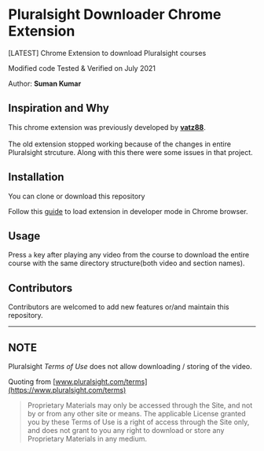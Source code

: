 # Pluralsight Downloader Chrome Extension

[LATEST] Chrome Extension to download Pluralsight courses

Modified code Tested & Verified on July 2021

Author: **Suman Kumar**

## Inspiration and Why

This chrome extension was previously developed by [**vatz88**](https://github.com/vatz88).
<br><br>
The old extension stopped working because of the changes in entire Pluralsight strcuture. Along with this there were some issues in that project.

## Installation

You can clone or download this repository

Follow this [guide](https://developer.chrome.com/extensions/getstarted#unpacked) to load extension in developer mode in Chrome browser.

## Usage

Press `a` key after playing any video from the course to download the entire course with the same directory structure(both video and section names).

## Contributors

Contributors are welcomed to add new features or/and maintain this repository.

---

## NOTE

Pluralsight _Terms of Use_ does not allow downloading / storing of the video.

Quoting from [www.pluralsight.com/terms](https://www.pluralsight.com/terms)

> Proprietary Materials may only be accessed through the Site, and not by or from any other site or means. The applicable License granted you by these Terms of Use is a right of access through the Site only, and does not grant to you any right to download or store any Proprietary Materials in any medium.
